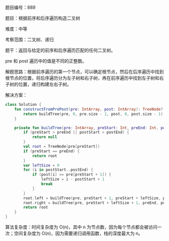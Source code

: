 题目编号：889

题目：根据前序和后序遍历构造二叉树

难度：中等

考察范围：二叉树、递归

题干：返回与给定的前序和后序遍历匹配的任何二叉树。

pre 和 post 遍历中的值是不同的正整数。

解题思路：根据前序遍历的第一个节点，可以确定根节点，然后在后序遍历中找到根节点的位置，将后序遍历分为左子树和右子树，再在前序遍历中找到左子树和右子树的位置，递归构建左右子树。

解决方案：

```kotlin
class Solution {
    fun constructFromPrePost(pre: IntArray, post: IntArray): TreeNode? {
        return buildTree(pre, 0, pre.size - 1, post, 0, post.size - 1)
    }

    private fun buildTree(pre: IntArray, preStart: Int, preEnd: Int, post: IntArray, postStart: Int, postEnd: Int): TreeNode? {
        if (preStart > preEnd || postStart > postEnd) {
            return null
        }
        val root = TreeNode(pre[preStart])
        if (preStart == preEnd) {
            return root
        }
        var leftSize = 0
        for (i in postStart..postEnd) {
            if (post[i] == pre[preStart + 1]) {
                leftSize = i - postStart + 1
                break
            }
        }
        root.left = buildTree(pre, preStart + 1, preStart + leftSize, post, postStart, postStart + leftSize - 1)
        root.right = buildTree(pre, preStart + leftSize + 1, preEnd, post, postStart + leftSize, postEnd - 1)
        return root
    }
}
```

算法复杂度：时间复杂度为 O(n)，其中 n 为节点数，因为每个节点都会被访问一次；空间复杂度为 O(n)，因为需要递归调用函数，栈的深度最大为 n。